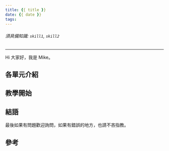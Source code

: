 ```yaml
---
title: {{ title }}
date: {{ date }}
tags:
---
```

###### 須具備知識: `skill1`, `skill2`

---

Hi 大家好，我是 Mike。

## 各單元介紹

## 教學開始

## 結語

最後如果有問題歡迎詢問，如果有錯誤的地方，也請不吝指教。

## 參考
